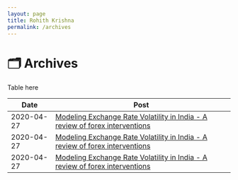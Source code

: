 ```yaml
---
layout: page
title: Rohith Krishna
permalink: /archives
---
```


# 🗂️ Archives

Table here


|    Date       |     Post     |
|---------------|--------------|
| 2020-04-27    | [Modeling Exchange Rate Volatility in India - A review of forex interventions](/2020-04-27-review-india)|
| 2020-04-27    | [Modeling Exchange Rate Volatility in India - A review of forex interventions](/2020-04-27-review-india)|
| 2020-04-27    | [Modeling Exchange Rate Volatility in India - A review of forex interventions](/2020-04-27-review-india)|
